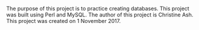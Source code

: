 The purpose of this project is to practice creating databases.
This project was built using Perl and MySQL.
The author of this project is Christine Ash.
This project was created on 1 November 2017.
